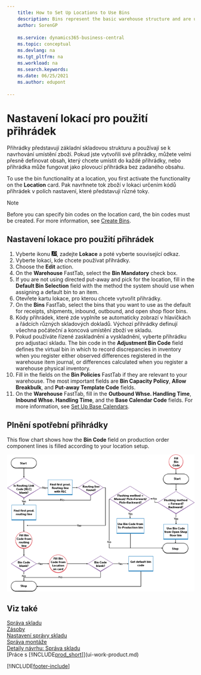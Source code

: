 ```yaml
---
    title: How to Set Up Locations to Use Bins
    description: Bins represent the basic warehouse structure and are used to make suggestions about the placement and location of items. 
    author: SorenGP

    ms.service: dynamics365-business-central
    ms.topic: conceptual
    ms.devlang: na
    ms.tgt_pltfrm: na
    ms.workload: na
    ms.search.keywords:
    ms.date: 06/25/2021
    ms.author: edupont

---
```

# Nastavení lokací pro použití přihrádek
Přihrádky představují základní skladovou strukturu a používají se k navrhování umístění zboží. Pokud jste vytvořili své přihrádky, můžete velmi přesně definovat obsah, který chcete umístit do každé přihrádky, nebo přihrádka může fungovat jako plovoucí přihrádka bez zadaného obsahu.

To use the bin functionality at a location, you first activate the functionality on the **Location** card. Pak navrhnete tok zboží v lokaci určením kódů přihrádek v polích nastavení, které představují různé toky.

> [!NOTE]  
> Before you can specify bin codes on the location card, the bin codes must be created. For more information, see [Create Bins](warehouse-how-to-create-individual-bins.md).

## Nastavení lokace pro použití přihrádek
1. Vyberte ikonu ![Žárovky, která otevře funkci Řekněte mi](media/ui-search/search_small.png "Řekněte mi, co chcete dělat"), zadejte **Lokace** a poté vyberte související odkaz.
2. Vyberte lokaci, kde chcete používat přihrádky.
3. Choose the **Edit** action.
4. On the **Warehouse** FastTab, select the **Bin Mandatory** check box.
5. If you are not using directed put-away and pick for the location, fill in the **Default Bin Selection** field with the method the system should use when assigning a default bin to an item.
6. Otevřete kartu lokace, pro kterou chcete vytvořit přihrádky.
7. On the **Bins** FastTab, select the bins that you want to use as the default for receipts, shipments, inbound, outbound, and open shop floor bins.
8. Kódy přihrádek, které zde vyplníte se automaticky zobrazí v hlavičkách a řádcích různých skladových dokladů. Výchozí přihrádky definují všechna počáteční a koncová umístění zboží ve skladu.
9. Pokud používáte řízené zaskladnění a vyskladnění, vyberte přihrádku pro adjustaci skladu. The bin code in the **Adjustment Bin Code** field defines the virtual bin in which to record discrepancies in inventory when you register either observed differences registered in the warehouse item journal, or differences calculated when you register a warehouse physical inventory.
10. Fill in the fields on the **Bin Policies** FastTab if they are relevant to your warehouse. The most important fields are **Bin Capacity Policy**, **Allow Breakbulk**, and **Put-away Template Code** fields.
11. On the **Warehouse** FastTab, fill in the **Outbound Whse. Handling Time**, **Inbound Whse. Handling Time**, and the **Base Calendar Code** fields. For more information, see [Set Up Base Calendars](across-how-to-assign-base-calendars.md).

## Plnění spotřební přihrádky 
This flow chart shows how the **Bin Code** field on production order component lines is filled according to your location setup.

![Bin flow chart.](media/binflow.png "BinFlow")

## Viz také
[Správa skladu](warehouse-manage-warehouse.md)    
[Zásoby](inventory-manage-inventory.md)    
[Nastavení správy skladu](warehouse-setup-warehouse.md)       
[Správa montáže](assembly-assemble-items.md)      
[Detaily návrhu: Správa skladu](design-details-warehouse-management.md)    
[Práce s [!INCLUDE[prod_short](includes/prod_short.md)]](ui-work-product.md)


[!INCLUDE[footer-include](includes/footer-banner.md)]